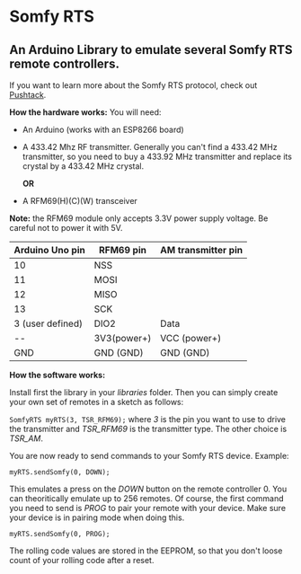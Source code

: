 # Somfy RTS

## An Arduino Library to emulate several Somfy RTS remote controllers.

If you want to learn more about the Somfy RTS protocol, check out [Pushtack](https://pushstack.wordpress.com/somfy-rts-protocol/).

**How the hardware works:** You will need:
- An Arduino (works with an ESP8266 board)
- A 433.42 Mhz RF transmitter. Generally you can't find a 433.42 MHz transmitter, so you need to buy a 433.92 MHz transmitter and replace its crystal by a 433.42 MHz crystal.

  **OR**
- A RFM69(H)(C)(W) transceiver 

**Note:** the RFM69 module only accepts 3.3V power supply voltage. Be careful not to power it with 5V.

Arduino Uno pin              | RFM69 pin   | AM transmitter pin|
---------------------------- | ---------   | -------------     |
10                           | NSS         |                   |
11                           | MOSI        |                   |
12                           | MISO        |                   |
13                           | SCK         |                   |
3 (user defined)             | DIO2        | Data              |
--                           | 3V3(power+) | VCC (power+)      |
GND                          | GND (GND)   | GND (GND)         |          
 

**How the software works:** 

Install first the library in your *libraries* folder.
Then you can simply create your own set of remotes in a sketch as follows:

`SomfyRTS myRTS(3, TSR_RFM69);`
where *3* is the pin you want to use to drive the transmitter and *TSR_RFM69* is the transmitter type. The other choice is *TSR_AM*.

You are now ready to send commands to your Somfy RTS device. Example:

`myRTS.sendSomfy(0, DOWN);`
 
This emulates a press on the *DOWN* button on the remote controller 0. You can theoritically emulate up to 256 remotes.
Of course, the first command you need to send is *PROG* to pair your remote with your device. Make sure your device is in pairing mode when doing this.

`myRTS.sendSomfy(0, PROG);`

The rolling code values are stored in the EEPROM, so that you don't loose count of your rolling code after a reset.






